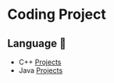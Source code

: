 # Coding Project
## Language 📑
- C++ [Projects](https://github.com/serinrayuni/coding-project/tree/main/c%2B%2B)
- Java [Projects](https://github.com/serinrayuni/coding-project/tree/main/java)

